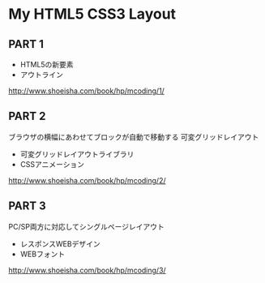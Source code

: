 # My HTML5 CSS3 Layout

## PART 1

- HTML5の新要素
- アウトライン

http://www.shoeisha.com/book/hp/mcoding/1/

## PART 2

ブラウザの横幅にあわせてブロックが自動で移動する
可変グリッドレイアウト

- 可変グリッドレイアウトライブラリ
- CSSアニメーション

http://www.shoeisha.com/book/hp/mcoding/2/

## PART 3

PC/SP両方に対応してシングルページレイアウト

- レスポンスWEBデザイン
- WEBフォント

http://www.shoeisha.com/book/hp/mcoding/3/